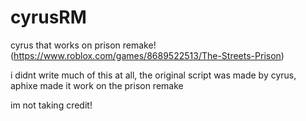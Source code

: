 # cyrusRM

cyrus that works on prison remake!
(https://www.roblox.com/games/8689522513/The-Streets-Prison)

i didnt write much of this at all, the original script was made by cyrus, aphixe made it work on the prison remake

im not taking credit!

